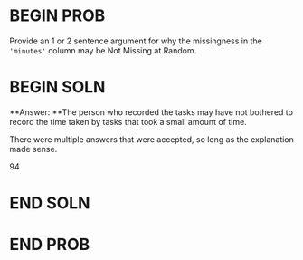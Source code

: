 # BEGIN PROB

Provide an 1 or 2 sentence argument for why the missingness in the `'minutes'` column may be Not Missing at Random.

# BEGIN SOLN

**Answer: **The person who recorded the tasks may have not bothered to record the time taken by tasks that took a small amount of time.

There were multiple answers that were accepted, so long as the explanation made sense.

<average>94</average>

# END SOLN

# END PROB